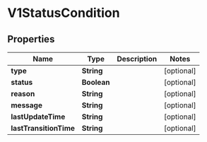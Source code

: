 
# V1StatusCondition

## Properties
Name | Type | Description | Notes
------------ | ------------- | ------------- | -------------
**type** | **String** |  |  [optional]
**status** | **Boolean** |  |  [optional]
**reason** | **String** |  |  [optional]
**message** | **String** |  |  [optional]
**lastUpdateTime** | **String** |  |  [optional]
**lastTransitionTime** | **String** |  |  [optional]



